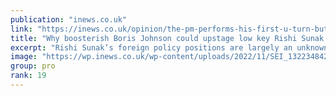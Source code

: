 ```yaml
---
publication: "inews.co.uk"
link: "https://inews.co.uk/opinion/the-pm-performs-his-first-u-turn-but-this-is-his-chance-to-set-out-his-stall-1954819"
title: "Why boosterish Boris Johnson could upstage low key Rishi Sunak at COP27"
excerpt: "Rishi Sunak’s foreign policy positions are largely an unknown as he jets off to Egypt for his first big overseas test, writes Katy Balls"
image: "https://wp.inews.co.uk/wp-content/uploads/2022/11/SEI_132234842.jpg"
group: pro
rank: 19
---
```

